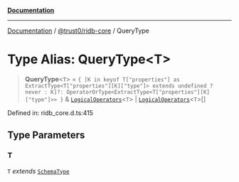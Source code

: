 [**Documentation**](../../../README.md)

***

[Documentation](../../../README.md) / [@trust0/ridb-core](../README.md) / QueryType

# Type Alias: QueryType\<T\>

> **QueryType**\<`T`\> = `{ [K in keyof T["properties"] as ExtractType<T["properties"][K]["type"]> extends undefined ? never : K]?: OperatorOrType<ExtractType<T["properties"][K]["type"]>> }` & [`LogicalOperators`](LogicalOperators.md)\<`T`\> \| [`LogicalOperators`](LogicalOperators.md)\<`T`\>[]

Defined in: ridb\_core.d.ts:415

## Type Parameters

### T

`T` *extends* [`SchemaType`](SchemaType.md)
